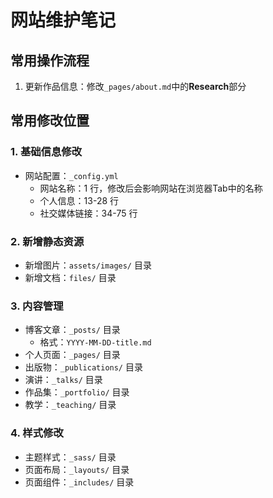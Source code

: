 # 网站维护笔记

## 常用操作流程

1. 更新作品信息：修改`_pages/about.md`中的**Research**部分


## 常用修改位置

### 1. 基础信息修改
- 网站配置：`_config.yml`
  - 网站名称：1 行，修改后会影响网站在浏览器Tab中的名称
  - 个人信息：13-28 行
  - 社交媒体链接：34-75 行

### 2. 新增静态资源
- 新增图片：`assets/images/` 目录
- 新增文档：`files/` 目录

### 3. 内容管理
- 博客文章：`_posts/` 目录
  - 格式：`YYYY-MM-DD-title.md`
- 个人页面：`_pages/` 目录
- 出版物：`_publications/` 目录
- 演讲：`_talks/` 目录
- 作品集：`_portfolio/` 目录
- 教学：`_teaching/` 目录

### 4. 样式修改
- 主题样式：`_sass/` 目录
- 页面布局：`_layouts/` 目录
- 页面组件：`_includes/` 目录


